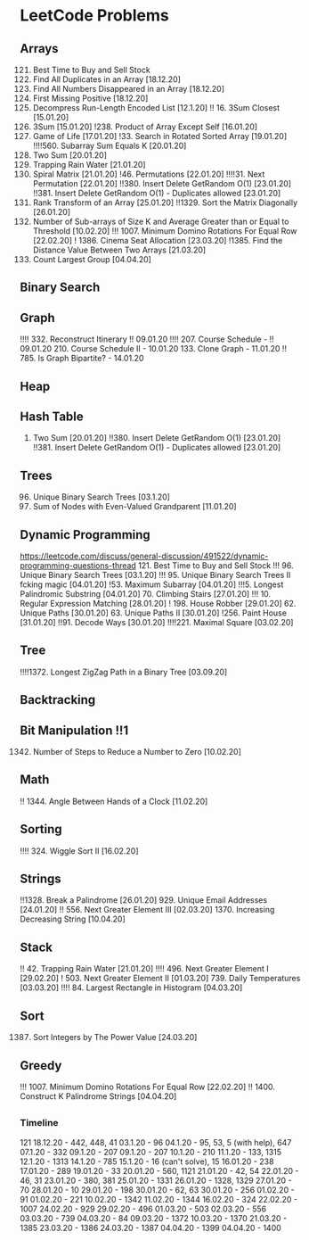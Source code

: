 # LeetCode Problems

## Arrays
121. Best Time to Buy and Sell Stock
442. Find All Duplicates in an Array [18.12.20]
448. Find All Numbers Disappeared in an Array [18.12.20]
41. First Missing Positive [18.12.20]
1313. Decompress Run-Length Encoded List [12.1.20]
!! 16. 3Sum Closest [15.01.20]
15. 3Sum [15.01.20]
!238. Product of Array Except Self [16.01.20]
289. Game of Life [17.01.20]
!33. Search in Rotated Sorted Array [19.01.20]
!!!!560. Subarray Sum Equals K [20.01.20]
1. Two Sum [20.01.20]
42. Trapping Rain Water [21.01.20]
54. Spiral Matrix [21.01.20]
!46. Permutations [22.01.20]
!!!!31. Next Permutation [22.01.20]
!!380. Insert Delete GetRandom O(1) [23.01.20]
!!381. Insert Delete GetRandom O(1) - Duplicates allowed [23.01.20]
1331. Rank Transform of an Array [25.01.20]
!!1329. Sort the Matrix Diagonally [26.01.20]
1343. Number of Sub-arrays of Size K and Average Greater than or Equal to Threshold [10.02.20]
!!! 1007. Minimum Domino Rotations For Equal Row [22.02.20]
! 1386. Cinema Seat Allocation [23.03.20]
!1385. Find the Distance Value Between Two Arrays [21.03.20]
1399. Count Largest Group [04.04.20]



## Binary Search


## Graph
!!!! 332. Reconstruct Itinerary !! 09.01.20
!!!! 207. Course Schedule - !! 09.01.20
210. Course Schedule II - 10.01.20
133. Clone Graph - 11.01.20
!! 785. Is Graph Bipartite? - 14.01.20

## Heap
## Hash Table
1. Two Sum [20.01.20]
!!380. Insert Delete GetRandom O(1) [23.01.20]
!!381. Insert Delete GetRandom O(1) - Duplicates allowed [23.01.20]



## Trees
96. Unique Binary Search Trees [03.1.20]
1315. Sum of Nodes with Even-Valued Grandparent [11.01.20]

## Dynamic Programming
https://leetcode.com/discuss/general-discussion/491522/dynamic-programming-questions-thread
121. Best Time to Buy and Sell Stock
!!! 96. Unique Binary Search Trees [03.1.20]
!!! 95. Unique Binary Search Trees II fcking magic [04.01.20]
!53. Maximum Subarray [04.01.20]
!!!5. Longest Palindromic Substring [04.01.20]
70. Climbing Stairs [27.01.20]
!!! 10. Regular Expression Matching [28.01.20]
! 198. House Robber [29.01.20]
62. Unique Paths [30.01.20]
63. Unique Paths II [30.01.20]
!256. Paint House [31.01.20]
!!91. Decode Ways [30.01.20]
!!!!221. Maximal Square [03.02.20]


## Tree
!!!!1372. Longest ZigZag Path in a Binary Tree [03.09.20]


## Backtracking

## Bit Manipulation !!1
1342. Number of Steps to Reduce a Number to Zero [10.02.20]

## Math
!! 1344. Angle Between Hands of a Clock [11.02.20]

## Sorting
!!!! 324. Wiggle Sort II [16.02.20]


## Strings
!!1328. Break a Palindrome [26.01.20]
929. Unique Email Addresses [24.01.20]
!! 556. Next Greater Element III [02.03.20]
1370. Increasing Decreasing String [10.04.20]


## Stack
!! 42. Trapping Rain Water [21.01.20]
!!!! 496. Next Greater Element I [29.02.20]
! 503. Next Greater Element II [01.03.20]
739. Daily Temperatures [03.03.20]
!!!! 84. Largest Rectangle in Histogram [04.03.20] 


## Sort
1387. Sort Integers by The Power Value [24.03.20]

## Greedy
!!! 1007. Minimum Domino Rotations For Equal Row [22.02.20]
!! 1400. Construct K Palindrome Strings [04.04.20]

## 
### Timeline ###
121
18.12.20 - 442, 448, 41 
03.1.20 - 96
04.1.20 - 95, 53, 5 (with help), 647
07.1.20 - 332
09.1.20 - 207
09.1.20 - 207
10.1.20 - 210 
11.1.20 - 133, 1315 
12.1.20 - 1313
14.1.20 - 785 
15.1.20 - 16 (can't solve), 15
16.01.20 - 238
17.01.20 - 289
19.01.20 - 33
20.01.20 - 560, 1121
21.01.20 - 42, 54
22.01.20 - 46, 31
23.01.20 - 380, 381
25.01.20 - 1331
26.01.20 - 1328, 1329
27.01.20 - 70
28.01.20 - 10
29.01.20 - 198
30.01.20 - 62, 63
30.01.20 - 256
01.02.20 - 91
01.02.20 - 221
10.02.20 - 1342
11.02.20 - 1344
16.02.20 - 324
22.02.20 - 1007
24.02.20 - 929
29.02.20 - 496
01.03.20 - 503
02.03.20 - 556
03.03.20 - 739
04.03.20 - 84
09.03.20 - 1372
10.03.20 - 1370
21.03.20 - 1385
23.03.20 - 1386
24.03.20 - 1387
04.04.20 - 1399
04.04.20 - 1400


 
